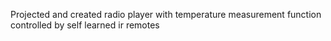 Projected and created radio player with temperature measurement function controlled by self learned ir remotes
